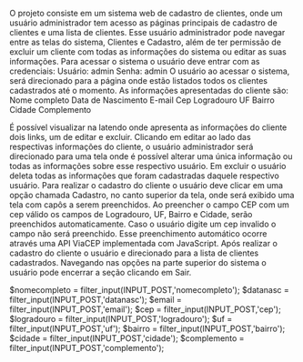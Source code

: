 O projeto consiste em um sistema web de cadastro de clientes, onde um usuário administrador tem acesso as páginas principais de cadastro de clientes e uma lista de clientes. Esse usuário administrador pode navegar entre as telas do sistema, Clientes e Cadastro, além de ter permissão de excluir um cliente com todas as informações do sistema ou editar as suas informações. 
Para acessar o sistema o usuário deve entrar com as credenciais:
Usuário: admin 
Senha: admin
O usuário ao acessar o sistema, será direcionado para a página onde estão listados todos os clientes cadastrados até o momento. 
As informações apresentadas do cliente são:
Nome completo
Data de Nascimento
E-mail 
Cep 
Logradouro 
UF 
Bairro 
Cidade 
Complemento 

É possível visualizar na latendo onde apresenta as informações do cliente dois links, um de editar e excluir. Clicando em editar ao lado das respectivas informações do cliente, o usuário administrador será direcionado para uma tela onde é possível alterar uma única informação ou todas as informações sobre esse respectivo usuário. Em excluir o usuário deleta todas as informações que foram cadastradas daquele respectivo usuário.
Para realizar o cadastro do cliente o usuário deve clicar em uma opção chamada Cadastro, no canto superior da tela, onde será exibido uma tela com capôs a serem preenchidos. 
Ao preencher o campo CEP com um cep válido os campos de Logradouro, UF, Bairro e Cidade, serão preenchidos automaticamente. Caso o usuário digite um cep invalido o campo não será preenchido. Esse preenchimento automático ocorre através uma API ViaCEP implementada com JavaScript. 
Após realizar o cadastro do cliente o usuário e direcionado para a lista de clientes cadastrados.
Navegando nas opções na parte superior do sistema o usuário pode encerrar a seção clicando em Sair.


$nomecompleto = filter_input(INPUT_POST,'nomecompleto');
    $datanasc = filter_input(INPUT_POST,'datanasc');
    $email = filter_input(INPUT_POST,'email');
    $cep = filter_input(INPUT_POST,'cep');
    $logradouro = filter_input(INPUT_POST,'logradouro');
    $uf = filter_input(INPUT_POST,'uf');
    $bairro = filter_input(INPUT_POST,'bairro');
    $cidade = filter_input(INPUT_POST,'cidade');
    $complemento = filter_input(INPUT_POST,'complemento');